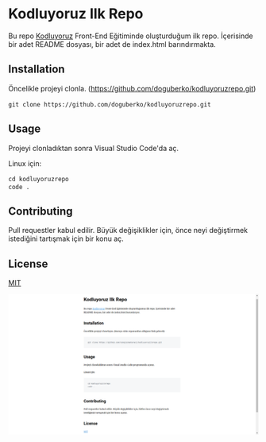 # Kodluyoruz Ilk Repo
Bu repo [Kodluyoruz](https://www.kodluyoruz.org/) Front-End Eğitiminde oluşturduğum ilk repo. İçerisinde bir adet README dosyası, bir adet de index.html barındırmakta.

## Installation
Öncelikle projeyi clonla. (https://github.com/doguberko/kodluyoruzrepo.git)

`git clone https://github.com/doguberko/kodluyoruzrepo.git`

## Usage

Projeyi clonladıktan sonra Visual Studio Code'da aç.

Linux için:
```
cd kodluyoruzrepo
code .
```

## Contributing
Pull requestler kabul edilir. Büyük değişiklikler için, önce neyi değiştirmek istediğini tartışmak için bir konu aç.

## License
[MIT](https://github.com/git/git-scm.com/blob/main/MIT-LICENSE.txt)

![Proje resmi](https://raw.githubusercontent.com/Kodluyoruz/taskforce/main/git/odev1/figures/markdown.png)